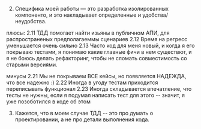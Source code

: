 2. Специфика моей работы&nbsp;&mdash; это разработка изолированных компоненто, и&nbsp;это накладывает определенные и&nbsp;удобства/неудобства.

плюсы:
2.11 ТДД помогает найти изьяны в публичном АПИ, для распространеных предполагаеммы сценариев
2.12 Время на регресс уменьшается очень сильно
2.13 Часто код для меня новый, и когда я его покрываю тестами, я понимаю какие главные фичи в нем существют, и я не боюсь делать рефакторинг, чтобы не сломать совместимость со старыми версиями.

минусы
2.21 Мы не покрываем ВСЕ кейсы, но появляется НАДЕЖДА, что все надежно :)
2.22 Иногда в угоду тестам приходится переписывать функционал
2.23 Иногда складывается впечатление, что тесты не нужны, если я подумал написать тест для этого -- значит, я уже позоботился в коде об этом

3. Кажется, что в моем случае ТДД -- это про думать о проектировании, а не про детали выполнения кода.